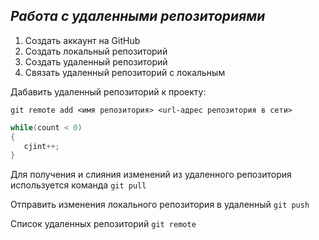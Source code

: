 ## ***Работа с удаленными репозиториями***

1. Создать аккаунт на GitHub
2. Создать локальный репозиторий
3. Создать удаленный репозиторий
4. Связать удаленный репозиторий с локальным

Дабавить удаленный репозиторий к проекту:
```
git remote add <имя репозитория> <url-адрес репозитория в сети>
```
```C# 
while(count < 0)
{
   cjint++;
}
```
Для получения и слияния изменений из удаленного репозитория используется команда `git pull`

Отправить изменения локального репозитория в удаленный `git push`

Список удаленных репозиторий `git remote`

